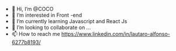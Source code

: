 - 👋 Hi, I’m @COCO
- 👀 I’m interested in Front -end
- 🌱 I’m currently learning Javascript and React Js
- 💞️ I’m looking to collaborate on ...
- 📫 How to reach me https://www.linkedin.com/in/lautaro-alfonso-6277b8193/


